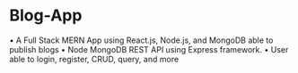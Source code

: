 # Blog-App
• A Full Stack MERN App using React.js, Node.js, and MongoDB able to
publish blogs
• Node MongoDB REST API using Express framework.
• User able to login, register, CRUD, query, and more
